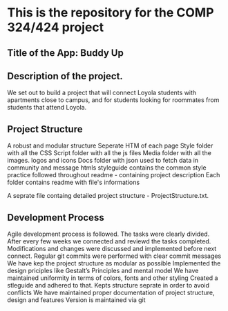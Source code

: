 # This is the repository for the COMP 324/424 project

## Title of the App: Buddy Up

## Description of the project.

We set out to build a project that will connect Loyola students with apartments close to campus, and for students looking for roommates from students that attend Loyola.

## Project Structure
A robust and modular structure
Seperate HTM of each page
Style folder with all the CSS
Script folder with all the js files
Media folder with all the images. logos and icons 
Docs folder with json used to fetch data in community and message htmls
styleguide contains the common style practice followed throughout
readme - containing project description
Each folder contains readme with file's informations

A seprate file containg detailed project structure - ProjectStructure.txt.



## Development Process

Agile development process is followed. 
The tasks were clearly divided.
After every few weeks we connected and reviewd the tasks completed.
Modifications and changes were discussed and implemented before next connect.
Regular git commits were performed with clear commit messages
We have kep the project structure as modular as possible
Implemented the design priciples like Gestalt’s Principles and mental model
We have maintained uniformity in terms of colors, fonts and other styling
Created a stleguide and adhered to that.
Kepts structure seprate in order to avoid conflicts
We have maintained proper documentation of project structure, design and features
Version is maintained via git
